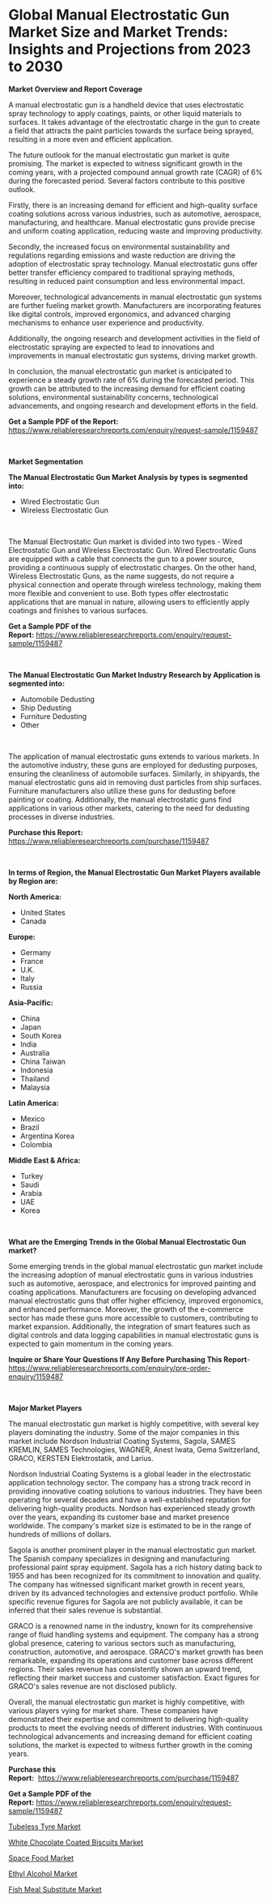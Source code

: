 <p><h1>Global Manual Electrostatic Gun Market Size and Market Trends: Insights and Projections from 2023 to 2030</h1></p><p><strong>Market Overview and Report Coverage</strong></p>
<p><p>A manual electrostatic gun is a handheld device that uses electrostatic spray technology to apply coatings, paints, or other liquid materials to surfaces. It takes advantage of the electrostatic charge in the gun to create a field that attracts the paint particles towards the surface being sprayed, resulting in a more even and efficient application.</p><p>The future outlook for the manual electrostatic gun market is quite promising. The market is expected to witness significant growth in the coming years, with a projected compound annual growth rate (CAGR) of 6% during the forecasted period. Several factors contribute to this positive outlook.</p><p>Firstly, there is an increasing demand for efficient and high-quality surface coating solutions across various industries, such as automotive, aerospace, manufacturing, and healthcare. Manual electrostatic guns provide precise and uniform coating application, reducing waste and improving productivity.</p><p>Secondly, the increased focus on environmental sustainability and regulations regarding emissions and waste reduction are driving the adoption of electrostatic spray technology. Manual electrostatic guns offer better transfer efficiency compared to traditional spraying methods, resulting in reduced paint consumption and less environmental impact.</p><p>Moreover, technological advancements in manual electrostatic gun systems are further fueling market growth. Manufacturers are incorporating features like digital controls, improved ergonomics, and advanced charging mechanisms to enhance user experience and productivity.</p><p>Additionally, the ongoing research and development activities in the field of electrostatic spraying are expected to lead to innovations and improvements in manual electrostatic gun systems, driving market growth.</p><p>In conclusion, the manual electrostatic gun market is anticipated to experience a steady growth rate of 6% during the forecasted period. This growth can be attributed to the increasing demand for efficient coating solutions, environmental sustainability concerns, technological advancements, and ongoing research and development efforts in the field.</p></p>
<p><strong>Get a Sample PDF of the Report:</strong> <a href="https://www.reliableresearchreports.com/enquiry/request-sample/1159487">https://www.reliableresearchreports.com/enquiry/request-sample/1159487</a></p>
<p>&nbsp;</p>
<p><strong>Market Segmentation</strong></p>
<p><strong>The Manual Electrostatic Gun Market Analysis by types is segmented into:</strong></p>
<p><ul><li>Wired Electrostatic Gun</li><li>Wireless Electrostatic Gun</li></ul></p>
<p>&nbsp;</p>
<p><p>The Manual Electrostatic Gun market is divided into two types - Wired Electrostatic Gun and Wireless Electrostatic Gun. Wired Electrostatic Guns are equipped with a cable that connects the gun to a power source, providing a continuous supply of electrostatic charges. On the other hand, Wireless Electrostatic Guns, as the name suggests, do not require a physical connection and operate through wireless technology, making them more flexible and convenient to use. Both types offer electrostatic applications that are manual in nature, allowing users to efficiently apply coatings and finishes to various surfaces.</p></p>
<p><strong>Get a Sample PDF of the Report:</strong>&nbsp;<a href="https://www.reliableresearchreports.com/enquiry/request-sample/1159487">https://www.reliableresearchreports.com/enquiry/request-sample/1159487</a></p>
<p>&nbsp;</p>
<p><strong>The Manual Electrostatic Gun Market Industry Research by Application is segmented into:</strong></p>
<p><ul><li>Automobile Dedusting</li><li>Ship Dedusting</li><li>Furniture Dedusting</li><li>Other</li></ul></p>
<p>&nbsp;</p>
<p><p>The application of manual electrostatic guns extends to various markets. In the automotive industry, these guns are employed for dedusting purposes, ensuring the cleanliness of automobile surfaces. Similarly, in shipyards, the manual electrostatic guns aid in removing dust particles from ship surfaces. Furniture manufacturers also utilize these guns for dedusting before painting or coating. Additionally, the manual electrostatic guns find applications in various other markets, catering to the need for dedusting processes in diverse industries.</p></p>
<p><strong>Purchase this Report:</strong>&nbsp; <a href="https://www.reliableresearchreports.com/purchase/1159487">https://www.reliableresearchreports.com/purchase/1159487</a></p>
<p>&nbsp;</p>
<p><strong>In terms of Region, the Manual Electrostatic Gun Market Players available by Region are:</strong></p>
<p>
    <p> <strong> North America: </strong>
        <ul>
            <li>United States</li>
            <li>Canada</li>
        </ul>
        </p> 
    <p> <strong> Europe: </strong>
        <ul>
            <li>Germany</li>
            <li>France</li>
            <li>U.K.</li>
            <li>Italy</li>
            <li>Russia</li>
        </ul>
        </p> 
    <p> <strong> Asia-Pacific: </strong>
        <ul>
            <li>China</li>
            <li>Japan</li>
            <li>South Korea</li>
            <li>India</li>
            <li>Australia</li>
            <li>China Taiwan</li>
            <li>Indonesia</li>
            <li>Thailand</li>
            <li>Malaysia</li>
        </ul>
        </p> 
    <p> <strong> Latin America: </strong>
        <ul>
            <li>Mexico</li>
            <li>Brazil</li>
            <li>Argentina Korea</li>
            <li>Colombia</li>
        </ul>
        </p> 
    <p> <strong> Middle East & Africa: </strong>
        <ul>
            <li>Turkey</li>
            <li>Saudi</li>
            <li>Arabia</li>
            <li>UAE</li>
            <li>Korea</li>
        </ul>
    </p>
    </p>
<p>&nbsp;</p>
<p><strong>What are the Emerging Trends in the Global Manual Electrostatic Gun market?</strong></p>
<p><p>Some emerging trends in the global manual electrostatic gun market include the increasing adoption of manual electrostatic guns in various industries such as automotive, aerospace, and electronics for improved painting and coating applications. Manufacturers are focusing on developing advanced manual electrostatic guns that offer higher efficiency, improved ergonomics, and enhanced performance. Moreover, the growth of the e-commerce sector has made these guns more accessible to customers, contributing to market expansion. Additionally, the integration of smart features such as digital controls and data logging capabilities in manual electrostatic guns is expected to gain momentum in the coming years.</p></p>
<p><strong>Inquire or Share Your Questions If Any Before Purchasing This Report</strong>- <a href="https://www.reliableresearchreports.com/enquiry/pre-order-enquiry/1159487">https://www.reliableresearchreports.com/enquiry/pre-order-enquiry/1159487</a></p>
<p>&nbsp;</p>
<p><strong>Major Market Players</strong></p>
<p><p>The manual electrostatic gun market is highly competitive, with several key players dominating the industry. Some of the major companies in this market include Nordson Industrial Coating Systems, Sagola, SAMES KREMLIN, SAMES Technologies, WAGNER, Anest Iwata, Gema Switzerland, GRACO, KERSTEN Elektrostatik, and Larius. </p><p>Nordson Industrial Coating Systems is a global leader in the electrostatic application technology sector. The company has a strong track record in providing innovative coating solutions to various industries. They have been operating for several decades and have a well-established reputation for delivering high-quality products. Nordson has experienced steady growth over the years, expanding its customer base and market presence worldwide. The company's market size is estimated to be in the range of hundreds of millions of dollars. </p><p>Sagola is another prominent player in the manual electrostatic gun market. The Spanish company specializes in designing and manufacturing professional paint spray equipment. Sagola has a rich history dating back to 1955 and has been recognized for its commitment to innovation and quality. The company has witnessed significant market growth in recent years, driven by its advanced technologies and extensive product portfolio. While specific revenue figures for Sagola are not publicly available, it can be inferred that their sales revenue is substantial.</p><p>GRACO is a renowned name in the industry, known for its comprehensive range of fluid handling systems and equipment. The company has a strong global presence, catering to various sectors such as manufacturing, construction, automotive, and aerospace. GRACO's market growth has been remarkable, expanding its operations and customer base across different regions. Their sales revenue has consistently shown an upward trend, reflecting their market success and customer satisfaction. Exact figures for GRACO's sales revenue are not disclosed publicly.</p><p>Overall, the manual electrostatic gun market is highly competitive, with various players vying for market share. These companies have demonstrated their expertise and commitment to delivering high-quality products to meet the evolving needs of different industries. With continuous technological advancements and increasing demand for efficient coating solutions, the market is expected to witness further growth in the coming years.</p></p>
<p><strong>Purchase this Report:</strong>&nbsp;&nbsp;<a href="https://www.reliableresearchreports.com/purchase/1159487">https://www.reliableresearchreports.com/purchase/1159487</a></p>
<p></p>
<p><strong>Get a Sample PDF of the Report:</strong>&nbsp;<a href="https://www.reliableresearchreports.com/enquiry/request-sample/1159487">https://www.reliableresearchreports.com/enquiry/request-sample/1159487</a></p>
<p><p><a href="https://medium.com/@blow.allow.stir/tubeless-tyre-market-size-growth-forecast-2023-2030-d3153df2101e">Tubeless Tyre Market</a></p><p><a href="https://www.linkedin.com/pulse/decoding-white-chocolate-coated-biscuits-market-deep-dive-u9gle/">White Chocolate Coated Biscuits Market</a></p><p><a href="https://www.linkedin.com/pulse/space-food-market-insights-players-forecast-till-2030-analyticaplus-phkqe/">Space Food Market</a></p><p><a href="https://medium.com/@mariablack1944/ethyl-alcohol-market-size-growth-forecast-2023-2030-8c83bca46b4c">Ethyl Alcohol Market</a></p><p><a href="https://www.linkedin.com/pulse/fish-meal-substitute-market-insights-players-forecast-till-zsqre/">Fish Meal Substitute Market</a></p></p>